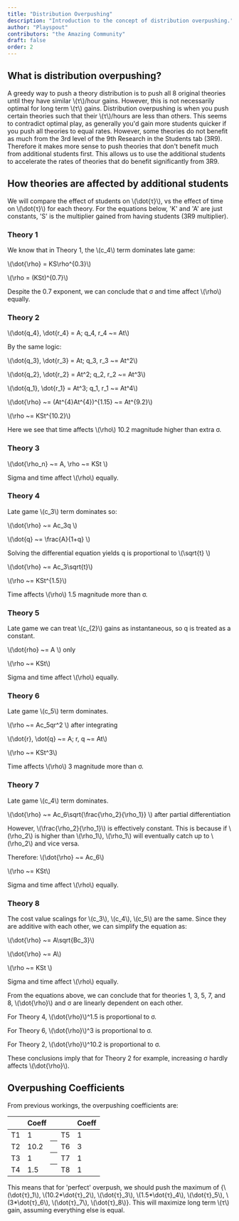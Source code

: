 ```yaml
---
title: "Distribution Overpushing"
description: "Introduction to the concept of distribution overpushing."
author: "Playspout"
contributors: "the Amazing Community"
draft: false
order: 2
---
```


## What is distribution overpushing?

A greedy way to push a theory distribution is to push all 8 original theories until they have similar \\(τ\\)/hour gains. However, this is not necessarily optimal for long term \\(τ\\) gains. Distribution overpushing is when you push certain theories such that their \\(τ\\)/hours are less than others. This seems to contradict optimal play, as generally you'd gain more students quicker if you push all theories to equal rates. However, some theories do not benefit as much from the 3rd level of the 9th Research in the Students tab (3R9). Therefore it makes more sense to push theories that don't benefit much from additional students first. This allows us to use the additional students to accelerate the rates of theories that do benefit significantly from 3R9.

## How theories are affected by additional students

We will compare the effect of students on \\(\dot{τ}\\), vs the effect of time on \\(\dot{τ}\\) for each theory. For the equations below, 'K' and 'A' are just constants, 'S' is the multiplier gained from having students (3R9 multiplier).

### Theory 1

We know that in Theory 1, the \\(c_4\\) term dominates late game:

\\(\dot{\rho} = KS\rho^{0.3}\\)

\\(\rho = (KSt)^{0.7}\\)

Despite the 0.7 exponent, we can conclude that σ and time affect \\(\rho\\) equally.

### Theory 2

\\(\dot{q_4}, \dot{r_4} = A; q_4, r_4 ~= At\\)

By the same logic:

\\(\dot{q_3}, \dot{r_3} = At; q_3, r_3 ~= At^2\\)

\\(\dot{q_2}, \dot{r_2} = At^2; q_2, r_2 ~= At^3\\)

\\(\dot{q_1}, \dot{r_1} = At^3; q_1, r_1 ~= At^4\\)

\\(\dot{\rho} ~= (At^{4}At^{4})^{1.15} ~= At^{9.2}\\)

\\(\rho ~= KSt^{10.2}\\)

Here we see that time affects \\(\rho\\) 10.2 magnitude higher than extra σ.

### Theory 3

\\(\dot{\rho_n} ~= A, \rho ~= KSt \\)

Sigma and time affect \\(\rho\\) equally.

### Theory 4

Late game \\(c_3\\) term dominates so:

\\(\dot{\rho} ~= Ac_3q \\)

\\(\dot{q} ~= \frac{A}{1+q} \\)

Solving the differential equation yields q is proportional to \\(\sqrt{t} \\)

\\(\dot{\rho} ~= Ac_3\sqrt{t}\\)

\\(\rho ~= KSt^{1.5}\\)

Time affects \\(\rho\\) 1.5 magnitude more than σ.

### Theory 5

Late game we can treat \\(c_{2}\\) gains as instantaneous, so q is treated as a constant.

\\(\dot{rho} ~= A \\) only

\\(\rho ~= KSt\\)

Sigma and time affect \\(\rho\\) equally.

### Theory 6

Late game \\(c_5\\) term dominates.

\\(\rho ~= Ac_5qr^2 \\) after integrating

\\(\dot{r}, \dot{q} ~= A;  r, q ~= At\\)

\\(\rho ~= KSt^3\\)

Time affects \\(\rho\\) 3 magnitude more than σ.

### Theory 7

Late game \\(c_4\\) term dominates.

\\(\dot{\rho} ~= Ac_6\sqrt{\frac{\rho_2}{\rho_1}} \\) after partial differentiation

However, \\(\frac{\rho_2}{\rho_1}\\) is effectively constant. This is because if \\(\rho_2\\) is higher than \\(\rho_1\\), \\(\rho_1\\) will eventually catch up to \\(\rho_2\\) and vice versa.

Therefore: \\(\dot{\rho} ~= Ac_6\\)

\\(\rho ~= KSt\\)

Sigma and time affect \\(\rho\\) equally.

### Theory 8

The cost value scalings for \\(c_3\\), \\(c_4\\), \\(c_5\\) are the same. Since they are additive with each other, we can simplify the equation as:

\\(\dot{\rho} ~= A\sqrt{Bc_3}\\)

\\(\dot{\rho} ~= A\\)

\\(\rho ~= KSt \\)

Sigma and time affect \\(\rho\\) equally.

From the equations above, we can conclude that for theories 1, 3, 5, 7, and 8, \\(\dot{\rho}\\) and σ are linearly dependent on each other.

For Theory 4, \\(\dot{\rho}\\)^1.5 is proportional to σ.

For Theory 6, \\(\dot{\rho}\\)^3 is proportional to σ.

For Theory 2, \\(\dot{\rho}\\)^10.2 is proportional to σ.

These conclusions imply that for Theory 2 for example, increasing σ hardly affects \\(\dot{\rho}\\).

## Overpushing Coefficients

From previous workings, the overpushing coefficients are:

<table class="newwords">
   <thead>
      <tr>
         <th class="invisible"></th>
         <th>Coeff</th>
         <th class="invisible"></th>
         <th class="invisible"></th>
         <th>Coeff</th>
      </tr>
   </thead>
   <tbody>
      <tr>
         <td class="leftHeader">T1</td>
         <td>1</td>
         <th class="invisible"></th>
         <td class="leftHeader">T5</td>
         <td>1</td>
      </tr>
      <tr>
         <td class="leftHeader">T2</td>
         <td>10.2</td>
         <th class="invisible"></th>
         <td class="leftHeader">T6</td>
         <td>3</td>
      </tr>
      <tr>
         <td class="leftHeader">T3</td>
         <td>1</td>
         <th class="invisible"></th>
         <td class="leftHeader">T7</td>
         <td>1</td>
      </tr>
      <tr>
         <td class="leftHeader">T4</td>
         <td>1.5</td>
         <th class="invisible"></th>
         <td class="leftHeader">T8</td>
         <td>1</td>
      </tr>
   </tbody>
</table>

This means that for 'perfect' overpush, we should push the maximum of {\\(\dot{τ}_1\\), \\(10.2*\dot{τ}_2\\), \\(\dot{τ}_3\\), \\(1.5*\dot{τ}_4\\), \\(\dot{τ}_5\\), \\(3*\dot{τ}_6\\), \\(\dot{τ}_7\\), \\(\dot{τ}_8\\)}. This will maximize long term \\(τ\\) gain, assuming everything else is equal.

